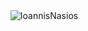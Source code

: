 



<p align="center">&nbsp;<img align="center" src="https://github-readme-stats.vercel.app/api?username=IoannisNasios&show_icons=true&hide_border=true&hide_title=true&include_all_commits=true&theme=radical)" alt="IoannisNasios" /></p>




<!--
**IoannisNasios/IoannisNasios** is a ✨ _special_ ✨ repository because its `README.md` (this file) appears on your GitHub profile.

Here are some ideas to get you started:

- 🔭 I’m currently working on ...
- 🌱 I’m currently learning ...
- 👯 I’m looking to collaborate on ...
- 🤔 I’m looking for help with ...
- 💬 Ask me about ...
- 📫 How to reach me: ...
- 😄 Pronouns: ...
- ⚡ Fun fact: ...
-->
